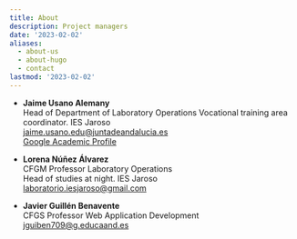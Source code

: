 ```yaml
---
title: About
description: Project managers
date: '2023-02-02'
aliases:
  - about-us
  - about-hugo
  - contact
lastmod: '2023-02-02'
---
```


- **Jaime Usano Alemany**   
Head of Department of Laboratory Operations 
Vocational training area coordinator. IES Jaroso  
<jaime.usano.edu@juntadeandalucia.es>    
[Google Academic Profile](<https://scholar.google.es/citations?user=mnCnEF8AAAAJ&hl=es>)   

- **Lorena Núñez Álvarez**  
CFGM Professor Laboratory Operations  
Head of studies at night. IES Jaroso   
<laboratorio.iesjaroso@gmail.com>  

- **Javier Guillén Benavente**  
CFGS Professor Web Application Development  
<jguiben709@g.educaand.es>  